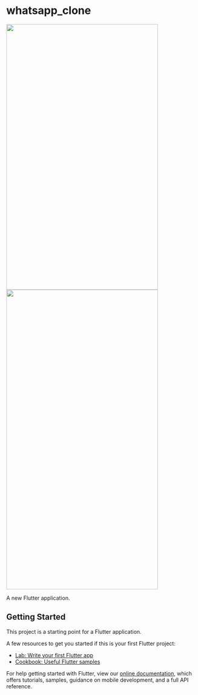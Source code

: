 # whatsapp_clone

<img src="https://raw.githubusercontent.com/alphoenixbiz/Flutter-Apps/WhatsApp_Clone/Screenshot_1569167522.png" width="400" height="700">

<img src="https://raw.githubusercontent.com/alphoenixbiz/Flutter-Apps/Screenshot_1569163055.png" width="400" height="790">

A new Flutter application.

## Getting Started

This project is a starting point for a Flutter application.

A few resources to get you started if this is your first Flutter project:

- [Lab: Write your first Flutter app](https://flutter.dev/docs/get-started/codelab)
- [Cookbook: Useful Flutter samples](https://flutter.dev/docs/cookbook)

For help getting started with Flutter, view our
[online documentation](https://flutter.dev/docs), which offers tutorials,
samples, guidance on mobile development, and a full API reference.
